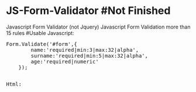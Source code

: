 # JS-Form-Validator #Not Finished
Javascript Form Validator (not Jquery)
Javascript Form Validation more than 15 rules
#Usable
Javascript:
<pre>
Form.Validate('#form',{
		name:'required|min:3|max:32|alpha',
		surname:'required|min:5|max:32|alpha',
		age:'required|numeric'
	});
<pre>	
Html:

  
